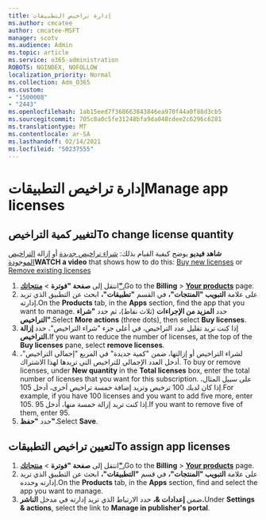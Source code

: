 ```yaml
---
title: إدارة تراخيص التطبيقات
ms.author: cmcatee
author: cmcatee-MSFT
manager: scotv
ms.audience: Admin
ms.topic: article
ms.service: o365-administration
ROBOTS: NOINDEX, NOFOLLOW
localization_priority: Normal
ms.collection: Adm_O365
ms.custom:
- "1500008"
- "2443"
ms.openlocfilehash: 1ab15eed7f368663843846ea970f44a0f88d3cb5
ms.sourcegitcommit: 705c8a0c5fe31248bfa9da048cdee2c6296c6281
ms.translationtype: MT
ms.contentlocale: ar-SA
ms.lasthandoff: 02/14/2021
ms.locfileid: "50237555"
---
```

# <a name="manage-app-licenses"></a><span data-ttu-id="18981-102">إدارة تراخيص التطبيقات</span><span class="sxs-lookup"><span data-stu-id="18981-102">Manage app licenses</span></span>

## <a name="to-change-license-quantity"></a><span data-ttu-id="18981-103">لتغيير كمية التراخيص</span><span class="sxs-lookup"><span data-stu-id="18981-103">To change license quantity</span></span>

<span data-ttu-id="18981-104">**شاهد فيديو** يوضح كيفية القيام بذلك: [شراء تراخيص جديدة](https://go.microsoft.com/fwlink/p/?linkid=2154857) أو إزالة [التراخيص الموجودة](https://go.microsoft.com/fwlink/p/?linkid=2154938)</span><span class="sxs-lookup"><span data-stu-id="18981-104">**WATCH a video** that shows how to do this: [Buy new licenses](https://go.microsoft.com/fwlink/p/?linkid=2154857) or [Remove existing licenses](https://go.microsoft.com/fwlink/p/?linkid=2154938)</span></span>

1. <span data-ttu-id="18981-105">انتقل إلى **صفحة "فوترة**  >  **[منتجاتك".](https://go.microsoft.com/fwlink/p/?linkid=842054)**</span><span class="sxs-lookup"><span data-stu-id="18981-105">Go to the **Billing** > **[Your products](https://go.microsoft.com/fwlink/p/?linkid=842054)** page.</span></span>
2. <span data-ttu-id="18981-106">على علامة **التبويب "المنتجات"،** في القسم **"تطبيقات"،** ابحث عن التطبيق الذي تريد إدارته.</span><span class="sxs-lookup"><span data-stu-id="18981-106">On the **Products** tab, in the **Apps** section, find the app that you want to manage.</span></span> <span data-ttu-id="18981-107">حدد **المزيد من الإجراءات** (ثلاث نقاط)، ثم حدد **"شراء التراخيص".**</span><span class="sxs-lookup"><span data-stu-id="18981-107">Select **More actions** (three dots), then select **Buy licenses**.</span></span>
3. <span data-ttu-id="18981-108">إذا كنت تريد تقليل عدد التراخيص، في  أعلى جزء "شراء التراخيص"، حدد **إزالة التراخيص.**</span><span class="sxs-lookup"><span data-stu-id="18981-108">If you want to reduce the number of licenses, at the top of the **Buy licenses** pane, select **remove licenses**.</span></span>
4. <span data-ttu-id="18981-109">لشراء التراخيص أو إزالتها، ضمن  "كمية جديدة" في المربع "إجمالي التراخيص"، أدخل العدد الإجمالي للتراخيص التي تريدها لهذا الاشتراك. </span><span class="sxs-lookup"><span data-stu-id="18981-109">To buy or remove licenses, under **New quantity** in the **Total licenses** box, enter the total number of licenses that you want for this subscription.</span></span> <span data-ttu-id="18981-110">على سبيل المثال، إذا كان لديك 100 ترخيص وتريد إضافة خمسة تراخيص أخرى، أدخل 105.</span><span class="sxs-lookup"><span data-stu-id="18981-110">For example, if you have 100 licenses and you want to add five more, enter 105.</span></span> <span data-ttu-id="18981-111">إذا كنت تريد إزالة خمسة منها، أدخل 95.</span><span class="sxs-lookup"><span data-stu-id="18981-111">If you want to remove five of them, enter 95.</span></span>
5. <span data-ttu-id="18981-112">حدد **"حفظ".**</span><span class="sxs-lookup"><span data-stu-id="18981-112">Select **Save**.</span></span>

## <a name="to-assign-app-licenses"></a><span data-ttu-id="18981-113">لتعيين تراخيص التطبيقات</span><span class="sxs-lookup"><span data-stu-id="18981-113">To assign app licenses</span></span>

1. <span data-ttu-id="18981-114">انتقل إلى **صفحة "فوترة**  >  **[منتجاتك".](https://go.microsoft.com/fwlink/p/?linkid=842054)**</span><span class="sxs-lookup"><span data-stu-id="18981-114">Go to the **Billing** > **[Your products](https://go.microsoft.com/fwlink/p/?linkid=842054)** page.</span></span>
2. <span data-ttu-id="18981-115">على علامة **التبويب "المنتجات"،** في قسم **"التطبيقات"،** ابحث عن التطبيق الذي تريد إدارته وحدده.</span><span class="sxs-lookup"><span data-stu-id="18981-115">On the **Products** tab, in the **Apps** section, find and select the app you want to manage.</span></span>
3. <span data-ttu-id="18981-116">ضمن **إعدادات &،** حدد الارتباط الذي تريد إدارته في مدخل **الناشر.**</span><span class="sxs-lookup"><span data-stu-id="18981-116">Under **Settings & actions**, select the link to **Manage in publisher's portal**.</span></span>